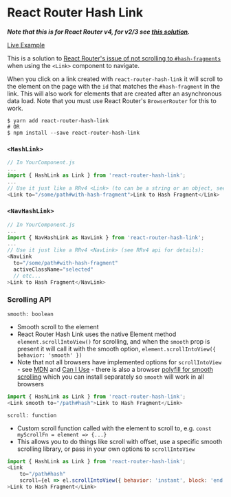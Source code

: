# React Router Hash Link

***Note that this is for React Router v4, for v2/3 see [this solution](https://github.com/rafrex/react-router-hash-link/tree/react-router-v2/3).***

[Live Example](http://react-router-hash-link.rafrex.com/)

This is a solution to [React Router's issue of not scrolling to `#hash-fragments`](https://github.com/reactjs/react-router/issues/394#issuecomment-220221604) when using the `<Link>` component to navigate.

When you click on a link created with `react-router-hash-link` it will scroll to the element on the page with the `id` that matches the `#hash-fragment` in the link. This will also work for elements that are created after an asynchronous data load. Note that you must use React Router's `BrowserRouter` for this to work.

```shell
$ yarn add react-router-hash-link
# OR
$ npm install --save react-router-hash-link
```

### `<HashLink>`
```javascript
// In YourComponent.js
...
import { HashLink as Link } from 'react-router-hash-link';
...
// Use it just like a RRv4 <Link> (to can be a string or an object, see RRv4 api for details):
<Link to="/some/path#with-hash-fragment">Link to Hash Fragment</Link>
```


### `<NavHashLink>`
```javascript
// In YourComponent.js
...
import { NavHashLink as NavLink } from 'react-router-hash-link';
...
// Use it just like a RRv4 <NavLink> (see RRv4 api for details):
<NavLink
  to="/some/path#with-hash-fragment"
  activeClassName="selected"
  // etc...
>Link to Hash Fragment</NavLink>
```

### Scrolling API
`smooth: boolean`
- Smooth scroll to the element
- React Router Hash Link uses the native Element method `element.scrollIntoView()` for scrolling, and when the `smooth` prop is present it will call it with the smooth option, `element.scrollIntoView({ behavior: 'smooth' })`
- Note that not all browsers have implemented options for `scrollIntoView` - see [MDN](https://developer.mozilla.org/en-US/docs/Web/API/Element/scrollIntoView) and [Can I Use](https://caniuse.com/#feat=scrollintoview) - there is also a browser [polyfill for smooth scrolling](https://github.com/iamdustan/smoothscroll) which you can install separately so `smooth` will work in all browsers
```js
import { HashLink as Link } from 'react-router-hash-link';
<Link smooth to="/path#hash">Link to Hash Fragment</Link>
```

`scroll: function`
- Custom scroll function called with the element to scroll to, e.g. `const myScrollFn = element => {...}`
- This allows you to do things like scroll with offset, use a specific smooth scrolling library, or pass in your own options to `scrollIntoView`
```js
import { HashLink as Link } from 'react-router-hash-link';
<Link
    to="/path#hash"
    scroll={el => el.scrollIntoView({ behavior: 'instant', block: 'end' })}
>Link to Hash Fragment</Link>
```
